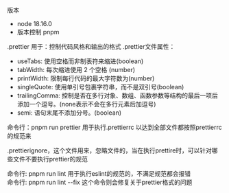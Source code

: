 版本

- node 18.16.0
- 版本控制 pnpm

.prettier 用于：控制代码风格和输出的格式
.prettier文件属性：

- useTabs: 使用空格而非制表符来缩进(boolean)
- tabWidth: 每次缩进使用 2 个空格 (number)
- printWidth: 限制每行代码的最大字符数为(number)
- singleQuote: 使用单引号包裹字符串，而不是双引号(boolean)
- trailingComma: 控制是否在多行对象、数组、函数参数等结构的最后一项后添加一个逗号。(none表示不会在多行元素后加逗号)
- semi: 语句末尾不添加分号。(boolean)

命令行：pnpm run prettier 用于执行.prettierrc 以达到全部文件都按照prettierrc的规范来

.prettierignore，这个文件用来，忽略文件的，当在执行prettire时，可以针对哪些文件不要执行prettier的规范

命令行: pnpm run lint 用于执行eslint的规范的，不满足规范都会报错  
命令行: pnpm run lint --fix 这个命令则会修复关于prettier格式的问题
